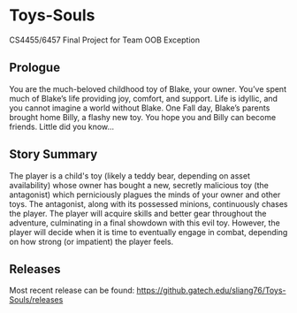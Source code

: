# Toys-Souls
 CS4455/6457 Final Project for Team OOB Exception

## Prologue
You are the much-beloved childhood toy of Blake, your owner.  You’ve spent much of Blake’s life providing joy, comfort, and support.  Life is idyllic, and you cannot imagine a world without Blake.  One Fall day, Blake’s parents brought home Billy, a flashy new toy.  You hope you and Billy can become friends.  Little did you know... 

## Story Summary
The player is a child's toy (likely a teddy bear, depending on asset availability) whose owner has bought a new, secretly malicious toy (the antagonist) which perniciously plagues the minds of your owner and other toys. The antagonist, along with its possessed minions, continuously chases the player. The player will acquire skills and better gear throughout the adventure, culminating in a final showdown with this evil toy.  However, the player will decide when it is time to eventually engage in combat, depending on how strong (or impatient) the player feels.

## Releases
Most recent release can be found:
https://github.gatech.edu/sliang76/Toys-Souls/releases
